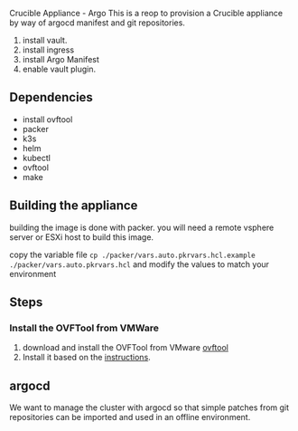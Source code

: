 Crucible Appliance - Argo
This is a reop to provision a Crucible appliance by way of argocd manifest and git repositories. 

1. install vault.
1. install ingress
1. install Argo Manifest
1. enable vault plugin. 

## Dependencies
- install ovftool
- packer
- k3s
- helm
- kubectl
- ovftool
- make


## Building the appliance
building the image is done with packer. you will need a remote vsphere server or ESXi host to build this image. 

copy the variable file `cp ./packer/vars.auto.pkrvars.hcl.example ./packer/vars.auto.pkrvars.hcl` and modify the values to match your environment


## Steps
### Install the OVFTool from VMWare
1. download and install the OVFTool from VMware [ovftool](https://developer.broadcom.com/tools/open-virtualization-format-ovf-tool/latest)
1. Install it based on the [instructions](https://docs.vmware.com/en/VMware-Telco-Cloud-Operations/1.3.0/deployment-guide-130/GUID-95301A42-F6F6-4BA9-B3A0-A86A268754B6.html).

## argocd
We want to manage the cluster with argocd so that simple patches from git repositories can be imported and used in an offline environment. 





